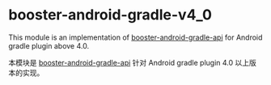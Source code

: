 # booster-android-gradle-v4_0

This module is an implementation of [booster-android-gradle-api](../booster-android-gradle-api) for Android gradle plugin above 4.0.

本模块是 [booster-android-gradle-api](../booster-android-gradle-api) 针对 Android gradle plugin 4.0 以上版本的实现。

